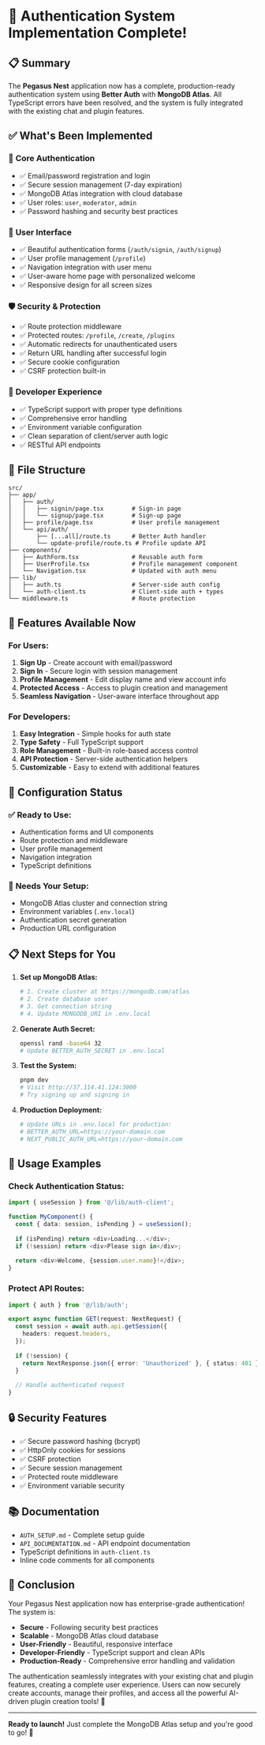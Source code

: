 # 🎉 Authentication System Implementation Complete!

## 📋 Summary

The **Pegasus Nest** application now has a complete, production-ready authentication system using **Better Auth** with **MongoDB Atlas**. All TypeScript errors have been resolved, and the system is fully integrated with the existing chat and plugin features.

## ✅ What's Been Implemented

### 🔐 **Core Authentication**
- ✅ Email/password registration and login
- ✅ Secure session management (7-day expiration)
- ✅ MongoDB Atlas integration with cloud database
- ✅ User roles: `user`, `moderator`, `admin`
- ✅ Password hashing and security best practices

### 🎨 **User Interface**
- ✅ Beautiful authentication forms (`/auth/signin`, `/auth/signup`)
- ✅ User profile management (`/profile`)
- ✅ Navigation integration with user menu
- ✅ User-aware home page with personalized welcome
- ✅ Responsive design for all screen sizes

### 🛡️ **Security & Protection**
- ✅ Route protection middleware
- ✅ Protected routes: `/profile`, `/create`, `/plugins`
- ✅ Automatic redirects for unauthenticated users
- ✅ Return URL handling after successful login
- ✅ Secure cookie configuration
- ✅ CSRF protection built-in

### 🔧 **Developer Experience**
- ✅ TypeScript support with proper type definitions
- ✅ Comprehensive error handling
- ✅ Environment variable configuration
- ✅ Clean separation of client/server auth logic
- ✅ RESTful API endpoints

## 📁 **File Structure**

```
src/
├── app/
│   ├── auth/
│   │   ├── signin/page.tsx        # Sign-in page
│   │   └── signup/page.tsx        # Sign-up page
│   ├── profile/page.tsx           # User profile management
│   └── api/auth/
│       ├── [...all]/route.ts      # Better Auth handler
│       └── update-profile/route.ts # Profile update API
├── components/
│   ├── AuthForm.tsx               # Reusable auth form
│   ├── UserProfile.tsx            # Profile management component
│   └── Navigation.tsx             # Updated with auth menu
├── lib/
│   ├── auth.ts                    # Server-side auth config
│   └── auth-client.ts             # Client-side auth + types
└── middleware.ts                  # Route protection
```

## 🚀 **Features Available Now**

### For Users:
1. **Sign Up** - Create account with email/password
2. **Sign In** - Secure login with session management
3. **Profile Management** - Edit display name and view account info
4. **Protected Access** - Access to plugin creation and management
5. **Seamless Navigation** - User-aware interface throughout app

### For Developers:
1. **Easy Integration** - Simple hooks for auth state
2. **Type Safety** - Full TypeScript support
3. **Role Management** - Built-in role-based access control
4. **API Protection** - Server-side authentication helpers
5. **Customizable** - Easy to extend with additional features

## 🔧 **Configuration Status**

### ✅ **Ready to Use:**
- Authentication forms and UI components
- Route protection and middleware
- User profile management
- Navigation integration
- TypeScript definitions

### 🔄 **Needs Your Setup:**
- MongoDB Atlas cluster and connection string
- Environment variables (`.env.local`)
- Authentication secret generation
- Production URL configuration

## 📋 **Next Steps for You**

1. **Set up MongoDB Atlas:**
   ```bash
   # 1. Create cluster at https://mongodb.com/atlas
   # 2. Create database user
   # 3. Get connection string
   # 4. Update MONGODB_URI in .env.local
   ```

2. **Generate Auth Secret:**
   ```bash
   openssl rand -base64 32
   # Update BETTER_AUTH_SECRET in .env.local
   ```

3. **Test the System:**
   ```bash
   pnpm dev
   # Visit http://37.114.41.124:3000
   # Try signing up and signing in
   ```

4. **Production Deployment:**
   ```bash
   # Update URLs in .env.local for production:
   # BETTER_AUTH_URL=https://your-domain.com
   # NEXT_PUBLIC_AUTH_URL=https://your-domain.com
   ```

## 🎯 **Usage Examples**

### Check Authentication Status:
```typescript
import { useSession } from '@/lib/auth-client';

function MyComponent() {
  const { data: session, isPending } = useSession();
  
  if (isPending) return <div>Loading...</div>;
  if (!session) return <div>Please sign in</div>;
  
  return <div>Welcome, {session.user.name}!</div>;
}
```

### Protect API Routes:
```typescript
import { auth } from '@/lib/auth';

export async function GET(request: NextRequest) {
  const session = await auth.api.getSession({
    headers: request.headers,
  });
  
  if (!session) {
    return NextResponse.json({ error: 'Unauthorized' }, { status: 401 });
  }
  
  // Handle authenticated request
}
```

## 🔒 **Security Features**

- ✅ Secure password hashing (bcrypt)
- ✅ HttpOnly cookies for sessions
- ✅ CSRF protection
- ✅ Secure session management
- ✅ Protected route middleware
- ✅ Environment variable security

## 📚 **Documentation**

- `AUTH_SETUP.md` - Complete setup guide
- `API_DOCUMENTATION.md` - API endpoint documentation
- TypeScript definitions in `auth-client.ts`
- Inline code comments for all components

## 🎉 **Conclusion**

Your Pegasus Nest application now has enterprise-grade authentication! The system is:

- **Secure** - Following security best practices
- **Scalable** - MongoDB Atlas cloud database
- **User-Friendly** - Beautiful, responsive interface
- **Developer-Friendly** - TypeScript support and clean APIs
- **Production-Ready** - Comprehensive error handling and validation

The authentication seamlessly integrates with your existing chat and plugin features, creating a complete user experience. Users can now securely create accounts, manage their profiles, and access all the powerful AI-driven plugin creation tools! 🚀

---

**Ready to launch!** Just complete the MongoDB Atlas setup and you're good to go! 🎯
